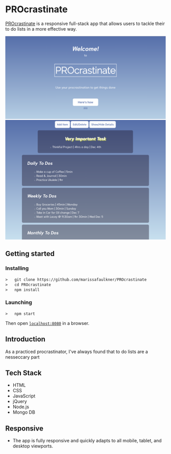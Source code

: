 <h1>PROcrastinate</h1>
<p><a href="https://procrastinateapp.herokuapp.com/">PROcrastinate</a> is a responsive full-stack app that allows users to tackle their to do lists in a more effective way.</p>
<img src="PROcrastinateHomePage.png">
<img src="PROcrastinateMainPage.png">

## Getting started
### Installing
```
>   git clone https://github.com/marissafaulkner/PROcrastinate
>   cd PROcrastinate
>   npm install
```
### Launching
```
>   npm start
```
Then open [`localhost:8080`](http://localhost:8080) in a browser.

<h2>Introduction</h2>
<p>As a practiced procrastinator, I've always found that to do lists are a nesseccary part</p>

<h2>Tech Stack</h2>
<ul>
  <li>HTML</li>
  <li>CSS</li>
  <li>JavaScript</li>
  <li>jQuery</li>
  <li>Node.js</li>
  <li>Mongo DB</li>
</ul>

<h2>Responsive</h3>
<ul>
  <li>The app is fully responsive and quickly adapts to all mobile, tablet, and desktop viewports.</li>
</ul>
